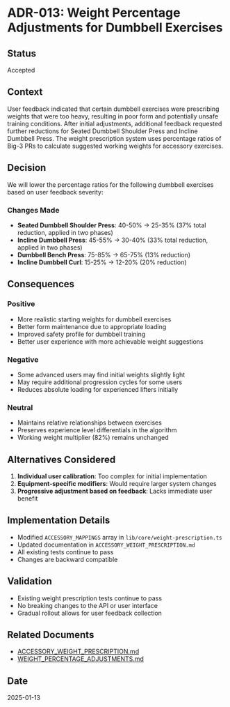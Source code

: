 # ADR-013: Weight Percentage Adjustments for Dumbbell Exercises

## Status
Accepted

## Context
User feedback indicated that certain dumbbell exercises were prescribing weights that were too heavy, resulting in poor form and potentially unsafe training conditions. After initial adjustments, additional feedback requested further reductions for Seated Dumbbell Shoulder Press and Incline Dumbbell Press. The weight prescription system uses percentage ratios of Big-3 PRs to calculate suggested working weights for accessory exercises.

## Decision
We will lower the percentage ratios for the following dumbbell exercises based on user feedback severity:

### Changes Made
- **Seated Dumbbell Shoulder Press**: 40-50% → 25-35% (37% total reduction, applied in two phases)
- **Incline Dumbbell Press**: 45-55% → 30-40% (33% total reduction, applied in two phases)
- **Dumbbell Bench Press**: 75-85% → 65-75% (13% reduction)
- **Incline Dumbbell Curl**: 15-25% → 12-20% (20% reduction)

## Consequences

### Positive
- More realistic starting weights for dumbbell exercises
- Better form maintenance due to appropriate loading
- Improved safety profile for dumbbell training
- Better user experience with more achievable weight suggestions

### Negative
- Some advanced users may find initial weights slightly light
- May require additional progression cycles for some users
- Reduces absolute loading for experienced lifters initially

### Neutral
- Maintains relative relationships between exercises
- Preserves experience level differentials in the algorithm
- Working weight multiplier (82%) remains unchanged

## Alternatives Considered
1. **Individual user calibration**: Too complex for initial implementation
2. **Equipment-specific modifiers**: Would require larger system changes
3. **Progressive adjustment based on feedback**: Lacks immediate user benefit

## Implementation Details
- Modified `ACCESSORY_MAPPINGS` array in `lib/core/weight-prescription.ts`
- Updated documentation in `ACCESSORY_WEIGHT_PRESCRIPTION.md`
- All existing tests continue to pass
- Changes are backward compatible

## Validation
- Existing weight prescription tests continue to pass
- No breaking changes to the API or user interface
- Gradual rollout allows for user feedback collection

## Related Documents
- [ACCESSORY_WEIGHT_PRESCRIPTION.md](./implementation/ACCESSORY_WEIGHT_PRESCRIPTION.md)
- [WEIGHT_PERCENTAGE_ADJUSTMENTS.md](./implementation/WEIGHT_PERCENTAGE_ADJUSTMENTS.md)

## Date
2025-01-13
